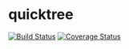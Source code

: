 # quicktree

[![Build Status]](
https://travis-ci.com/ivansg44/quicktree)
[![Coverage Status]](
https://coveralls.io/github/ivansg44/quicktree?branch=implement_coveralls)

[Build Status]:
https://travis-ci.com/ivansg44/quicktree.svg?branch=master
[Coverage Status]:
https://tinyurl.com/t9usu3d
